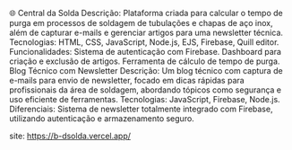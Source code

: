 🌐 Central da Solda
Descrição: Plataforma criada para calcular o tempo de purga em processos de soldagem de tubulações e chapas de aço inox, além de capturar e-mails e gerenciar artigos para uma newsletter técnica.
Tecnologias: HTML, CSS, JavaScript, Node.js, EJS, Firebase, Quill editor.
Funcionalidades:
Sistema de autenticação com Firebase.
Dashboard para criação e exclusão de artigos.
Ferramenta de cálculo de tempo de purga.
Blog Técnico com Newsletter
Descrição: Um blog técnico com captura de e-mails para envio de newsletter, focado em dicas rápidas para profissionais da área de soldagem, abordando tópicos como segurança e uso eficiente de ferramentas.
Tecnologias: JavaScript, Firebase, Node.js.
Diferenciais: Sistema de newsletter totalmente integrado com Firebase, utilizando autenticação e armazenamento seguro.

site: https://b-dsolda.vercel.app/

